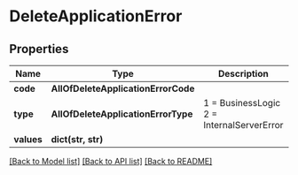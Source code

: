 # DeleteApplicationError

## Properties
Name | Type | Description | Notes
------------ | ------------- | ------------- | -------------
**code** | **AllOfDeleteApplicationErrorCode** |  | [optional] 
**type** | **AllOfDeleteApplicationErrorType** |   1 &#x3D; BusinessLogic  2 &#x3D; InternalServerError | [optional] 
**values** | **dict(str, str)** |  | [optional] 

[[Back to Model list]](../README.md#documentation-for-models) [[Back to API list]](../README.md#documentation-for-api-endpoints) [[Back to README]](../README.md)

